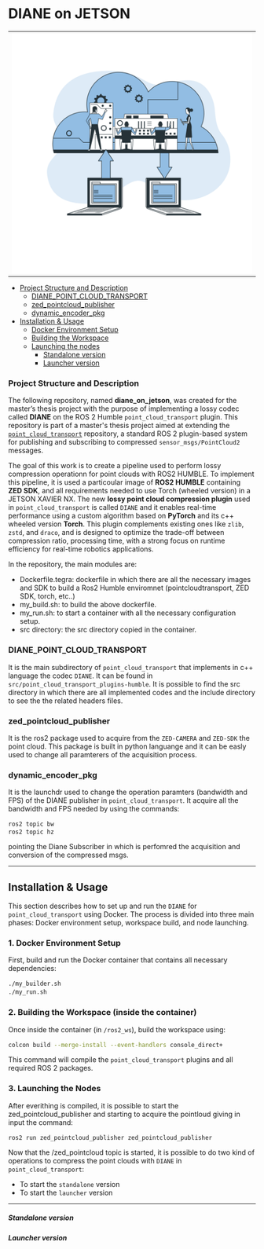 # DIANE on JETSON

<table align="center">
  <tr>
    <td align="center">
      <img src="/connection.png" alt="Connessione" width="500"/>
    </td>
  </tr>
</table>  

- [Project Structure and Description](#project-structure-and-description)
  - [DIANE_POINT_CLOUD_TRANSPORT](#DIANE_POINT_CLOUD_TRANSPORT)
  - [zed_pointcloud_publisher](#zed_pointcloud_publisher)
  - [dynamic_encoder_pkg](#dynamic_encoder_pkg)
- [Installation & Usage](#installation--usage)
    - [Docker Environment Setup](#1-docker-environment-setup)
    - [Building the Workspace](#2-building-the-workspace-inside-the-container)
    - [Launching the nodes](#3-launching-the-nodes)
        - [Standalone version](#standalone-version)
        - [Launcher version](#launcher-version)

### Project Structure and Description

The following repository, named **diane_on_jetson**, was created for the master’s thesis project with the purpose of implementing a lossy codec called **DIANE** on the ROS 2 Humble `point_cloud_transport` plugin.
This repository is part of a master's thesis project aimed at extending the [`point_cloud_transport`](https://github.com/ros-perception/point_cloud_transport_plugins/tree/humble) repository, a standard ROS 2 plugin-based system for publishing and subscribing to compressed `sensor_msgs/PointCloud2` messages.

The goal of this work is to create a pipeline used to perform lossy compression operationn for point clouds with ROS2 HUMBLE. To implement this pipeline, it is used a particoular image of **ROS2 HUMBLE** containing **ZED SDK**, and all requirements needed to use Torch (wheeled version) in a JETSON XAVIER NX.
The  new **lossy point cloud compression plugin** used in `point_cloud_transport` is called `DIANE` and it enables real-time performance using a custom algorithm based on **PyTorch** and its c++ wheeled version **Torch**. This plugin complements existing ones like `zlib`, `zstd`, and `draco`, and is designed to optimize the trade-off between compression ratio, processing time, with a strong focus on runtime efficiency for real-time robotics applications.

In the repository, the main modules are:
- Dockerfile.tegra: dockerfile in which there are all the necessary images and SDK to build a Ros2 Humble enviromnet (pointcloudtransport, ZED SDK, torch, etc..)
- my_build.sh: to build the above dockerfile.
- my_run.sh: to start a container with all the necessary configuration setup.
- src directory: the src directory copied in the container.

### DIANE_POINT_CLOUD_TRANSPORT
It is the main subdirectory of `point_cloud_transport` that implements in c++ language the codec `DIANE`. It can be found in `src/point_cloud_transport_plugins-humble`. It is possible to find the src directory in which there are all implemented codes and the include directory to see the the related headers files.

### zed_pointcloud_publisher
It is the ros2 package used to acquire from the `ZED-CAMERA` and `ZED-SDK` the point cloud. This package is built in python languange and it can be easly used to change all paramterers of the acquisition process.

### dynamic_encoder_pkg
It is the launchdr used to change the operation paramters (bandwidth and FPS) of the DIANE publisher in `point_cloud_transport`. It acquire all the bandwidth and FPS needed by using the commands:
```
ros2 topic bw
ros2 topic hz
```
pointing the Diane Subscriber in which is perfomred the acquisition and conversion of the compressed msgs.

----
## Installation & Usage

This section describes how to set up and run the `DIANE` for `point_cloud_transport` using Docker. The process is divided into three main phases: Docker environment setup, workspace build, and node launching.

### 1. Docker Environment Setup

First, build and run the Docker container that contains all necessary dependencies:

```bash
./my_builder.sh
./my_run.sh
```

### 2. Building the Workspace (inside the container)
Once inside the container (in `/ros2_ws`), build the workspace using:

```bash
colcon build --merge-install --event-handlers console_direct+
```
This command will compile the `point_cloud_transport` plugins and all required ROS 2 packages.

### 3. Launching the Nodes
After everithing is compiled, it is possible to start the zed_pointcloud_publisher and starting to acquire the pointloud giving in input the command:
```
ros2 run zed_pointcloud_publisher zed_pointcloud_publisher
```
Now that the /zed_pointcloud topic is started, it is possible to do two kind of operations to compress the point clouds with `DIANE` in `point_cloud_transport`:
- To start the `standalone` version
- To start the `launcher` version
----
##### Standalone version


##### Launcher version
